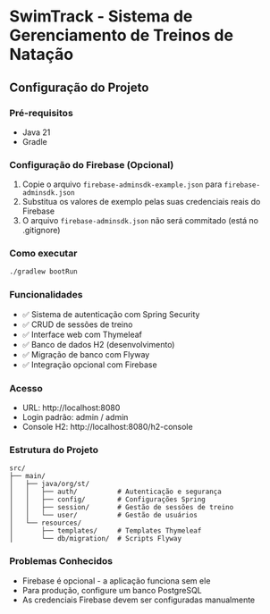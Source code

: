 # SwimTrack - Sistema de Gerenciamento de Treinos de Natação

## Configuração do Projeto

### Pré-requisitos
- Java 21
- Gradle

### Configuração do Firebase (Opcional)

1. Copie o arquivo `firebase-adminsdk-example.json` para `firebase-adminsdk.json`
2. Substitua os valores de exemplo pelas suas credenciais reais do Firebase
3. O arquivo `firebase-adminsdk.json` não será commitado (está no .gitignore)

### Como executar

```bash
./gradlew bootRun
```

### Funcionalidades

- ✅ Sistema de autenticação com Spring Security
- ✅ CRUD de sessões de treino
- ✅ Interface web com Thymeleaf
- ✅ Banco de dados H2 (desenvolvimento)
- ✅ Migração de banco com Flyway
- ✅ Integração opcional com Firebase

### Acesso

- URL: http://localhost:8080
- Login padrão: admin / admin
- Console H2: http://localhost:8080/h2-console

### Estrutura do Projeto

```
src/
├── main/
│   ├── java/org/st/
│   │   ├── auth/          # Autenticação e segurança
│   │   ├── config/        # Configurações Spring
│   │   ├── session/       # Gestão de sessões de treino
│   │   └── user/          # Gestão de usuários
│   └── resources/
│       ├── templates/     # Templates Thymeleaf
│       └── db/migration/  # Scripts Flyway
```

### Problemas Conhecidos

- Firebase é opcional - a aplicação funciona sem ele
- Para produção, configure um banco PostgreSQL
- As credenciais Firebase devem ser configuradas manualmente